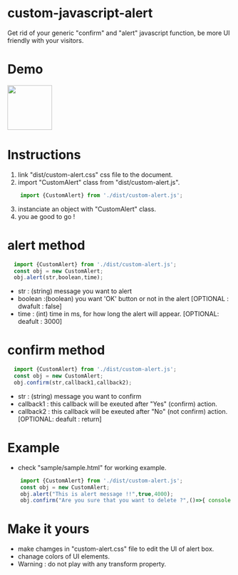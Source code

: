 # custom-javascript-alert
Get rid of your generic "confirm" and "alert" javascript function, be more UI friendly with your visitors.

# Demo
<img src="https://worldsofashishpatel.com/projects/docs/ZoomBox--An-Interactive-and-feature-rich-vanilla-JavaScript-image-viewer-plugin-for-developers/demo/custom_alert_demo.gif" width="100">

# Instructions
1. link "dist/custom-alert.css" css file to the document.
2. import "CustomAlert" class from "dist/custom-alert.js".
```javascript
    import {CustomAlert} from './dist/custom-alert.js';
 ```
3. instanciate an object with "CustomAlert" class.
4. you ae good to go !

# alert method
```javascript
  import {CustomAlert} from './dist/custom-alert.js';
  const obj = new CustomAlert;
  obj.alert(str,boolean,time);
 ```
  - str : (string) message you want to alert
  - boolean :(boolean) you want 'OK' button or not in the alert [OPTIONAL : dwafult : false]
  - time : (int) time in ms, for how long the alert will appear. [OPTIONAL: deafult : 3000]

# confirm method
```javascript
  import {CustomAlert} from './dist/custom-alert.js';
  const obj = new CustomAlert;
  obj.confirm(str,callback1,callback2);
  ```
  - str : (string) message you want to confirm
  - callback1 : this callback will be exeuted after "Yes" (confirm) action.
  - callback2 : this callback will be exeuted after "No" (not confirm) action. [OPTIONAL: deafult : return]
  
# Example
   - check "sample/sample.html" for working example.
   ```javascript
       import {CustomAlert} from './dist/custom-alert.js';
       const obj = new CustomAlert;
       obj.alert("This is alert message !!",true,4000);
       obj.confirm("Are you sure that you want to delete ?",()=>{ console.log('deleted')} ,()=>{ console.log('not deleted')} );
   ```

# Make it yours
 - make chamges in "custom-alert.css" file to  edit the UI of alert box.
 - chanage colors of UI elements.
 - Warning :  do not play with any transform property.
